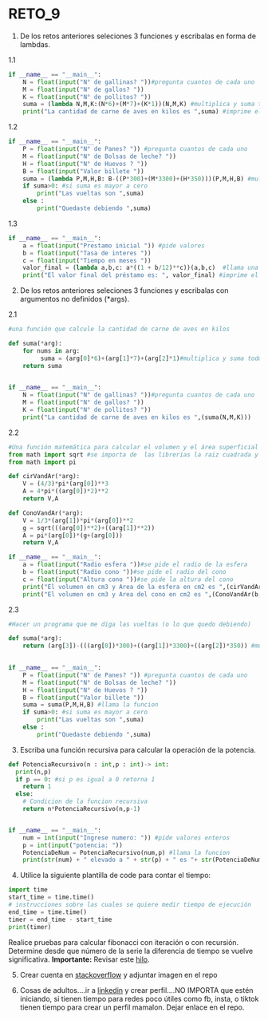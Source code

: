 # RETO_9
1. De los retos anteriores seleciones 3 funciones y escribalas en forma de lambdas.

1.1 

```python
if __name__ == "__main__":
    N = float(input("N° de gallinas? "))#pregunta cuantos de cada uno
    M = float(input("N° de gallos? "))
    K = float(input("N° de pollitos? "))
    suma = (lambda N,M,K:(N*6)+(M*7)+(K*1))(N,M,K) #multiplica y suma todo
    print("La cantidad de carne de aves en kilos es ",suma) #imprime el resultado
```
1.2
```python
if __name__ == "__main__":
    P = float(input("N° de Panes? ")) #pregunta cuantos de cada uno
    M = float(input("N° de Bolsas de leche? "))
    H = float(input("N° de Huevos ? "))
    B = float(input("Valor billete "))
    suma = (lambda P,M,H,B: B-((P*300)+(M*3300)+(H*350)))(P,M,H,B) #multiplica y suma y luego resta el billete
    if suma>0: #si suma es mayor a cero
        print("Las vueltas son ",suma)
    else :
        print("Quedaste debiendo ",suma)
```
1.3
```python
if __name__ == "__main__":
    a = float(input("Prestamo inicial ")) #pide valores
    b = float(input("Tasa de interes "))
    c = float(input("Tiempo en meses "))
    valor_final = (lambda a,b,c: a*((1 + b/12)**c))(a,b,c)  #llama una fun. anonima
    print("El valor final del préstamo es: ", valor_final) #imprime el resultado
```

2. De los retos anteriores seleciones 3 funciones y escribalas con argumentos no definidos (*args).

2.1
```python
#una función que calcule la cantidad de carne de aves en kilos 

def suma(*arg):
    for nums in arg:
         suma = (arg[0]*6)+(arg[1]*7)+(arg[2]*1)#multiplica y suma todo
    return suma 
    

if __name__ == "__main__":
    N = float(input("N° de gallinas? "))#pregunta cuantos de cada uno
    M = float(input("N° de gallos? "))
    K = float(input("N° de pollitos? "))
    print("La cantidad de carne de aves en kilos es ",(suma(N,M,K)))
```
2.2
```python
#Una función matemática para calcular el volumen y el área superficial
from math import sqrt #se importa de  las librerias la raiz cuadrada y pi
from math import pi

def cirVandAr(*arg):
    V = (4/3)*pi*(arg[0])**3 
    A = 4*pi*((arg[0])*2)**2
    return V,A

def ConoVandAr(*arg):
    V = 1/3*(arg[1])*pi*(arg[0])**2
    g = sqrt(((arg[0])**2)+((arg[1])**2))
    A = pi*(arg[0])*(g+(arg[0]))
    return V,A

if __name__ == "__main__":
    a = float(input("Radio esfera "))#se pide el radio de la esfera
    b = float(input("Radio cono "))#se pide el radio del cono
    c = float(input("Altura cono "))#se pide la altura del cono
    print("El volumen en cm3 y Area de la esfera en cm2 es ",(cirVandAr(a)))
    print("El volumen en cm3 y Area del cono en cm2 es ",(ConoVandAr(b,c)))
```
2.3
```python
#Hacer un programa que me diga las vueltas (o lo que quedo debiendo)

def suma(*arg):
    return (arg[3])-(((arg[0])*300)+((arg[1])*3300)+((arg[2])*350)) #multiplica y suma y luego resta el billete
    

if __name__ == "__main__":
    P = float(input("N° de Panes? ")) #pregunta cuantos de cada uno
    M = float(input("N° de Bolsas de leche? "))
    H = float(input("N° de Huevos ? "))
    B = float(input("Valor billete "))
    suma = suma(P,M,H,B) #llama la funcion
    if suma>0: #si suma es mayor a cero
        print("Las vueltas son ",suma)
    else :
        print("Quedaste debiendo ",suma)
```
3. Escriba una función recursiva para calcular la operación de la potencia.
```python
def PotenciaRecursivo(n : int,p : int)-> int:
  print(n,p)
  if p == 0: #si p es igual a 0 retorna 1
    return 1
  else:
    # Condicion de la funcion recursiva
    return n*PotenciaRecursivo(n,p-1) 


if __name__ == "__main__":
    num = int(input("Ingrese numero: ")) #pide valores enteros
    p = int(input("potencia: "))
    PotenciaDeNum = PotenciaRecursivo(num,p) #llama la funcion
    print(str(num) + " elevado a " + str(p) + " es "+ str(PotenciaDeNum)) #imprime
```
4. Utilice la siguiente plantilla de code para contar el tiempo:
```python
import time
start_time = time.time()
# instrucciones sobre las cuales se quiere medir tiempo de ejecución
end_time = time.time()
timer = end_time - start_time
print(timer)
```

Realice pruebas para calcular fibonacci con iteración o con recursión. Determine desde que número de la serie la diferencia de tiempo se vuelve significativa.
**Importante:** Revisar este [hilo](https://stackoverflow.com/questions/8220801/how-to-use-timeit-module).

5. Crear cuenta en [stackoverflow](https://stackoverflow.com/) y adjuntar imagen en el repo

6. Cosas de adultos....ir a [linkedin](https://www.linkedin.com/) y crear perfil....NO IMPORTA que estén iniciando, si tienen tiempo para redes poco útiles como fb, insta, o tiktok tienen tiempo para crear un perfil mamalon. Dejar enlace en el repo.
